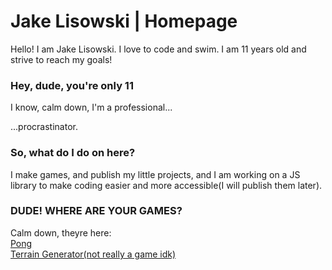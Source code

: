 # Jake Lisowski | Homepage
Hello! I am Jake Lisowski. I love to code and swim. I am 11 years old and strive to reach my goals!
### Hey, dude, you're only 11
I know, calm down, I'm a professional...
  
  
  
  
  
  
  
  
  
  
  
...procrastinator.
### So, what do I do on here?
I make games, and publish my little projects, and I am working on a JS library to make coding easier and more accessible(I will publish them later).

### DUDE! WHERE ARE YOUR GAMES?
Calm down, theyre here:  
[Pong](https://jmlisowski.github.io/games/pong)  
[Terrain Generator(not really a game idk)](https://jmlisowski.github.io/games/PerlinTerrain)
